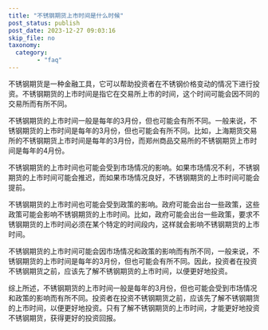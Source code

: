 ```yaml
---
title: "不锈钢期货上市时间是什么时候"
post_status: publish
post_date: 2023-12-27 09:03:16
skip_file: no
taxonomy:
  category:
        - "faq"
---
```


不锈钢期货是一种金融工具，它可以帮助投资者在不锈钢价格变动的情况下进行投资。不锈钢期货的上市时间是指它在交易所上市的时间，这个时间可能会因不同的交易所而有所不同。

不锈钢期货的上市时间一般是每年的3月份，但也可能会有所不同。一般来说，不锈钢期货的上市时间是每年的3月份，但也可能会有所不同。比如，上海期货交易所的不锈钢期货上市时间是每年的3月份，而郑州商品交易所的不锈钢期货上市时间是每年的4月份。

不锈钢期货的上市时间也可能会受到市场情况的影响。如果市场情况不利，不锈钢期货的上市时间可能会推迟，而如果市场情况良好，不锈钢期货的上市时间可能会提前。

不锈钢期货的上市时间也可能会受到政策的影响。政府可能会出台一些政策，这些政策可能会影响不锈钢期货的上市时间。比如，政府可能会出台一些政策，要求不锈钢期货的上市时间必须在某个特定的时间段内，这样就会影响不锈钢期货的上市时间。

不锈钢期货的上市时间可能会因市场情况和政策的影响而有所不同，一般来说，不锈钢期货的上市时间是每年的3月份，但也可能会有所不同。因此，投资者在投资不锈钢期货之前，应该先了解不锈钢期货的上市时间，以便更好地投资。

综上所述，不锈钢期货的上市时间一般是每年的3月份，但也可能会受到市场情况和政策的影响而有所不同。投资者在投资不锈钢期货之前，应该先了解不锈钢期货的上市时间，以便更好地投资。只有了解不锈钢期货的上市时间，才能更好地投资不锈钢期货，获得更好的投资回报。
